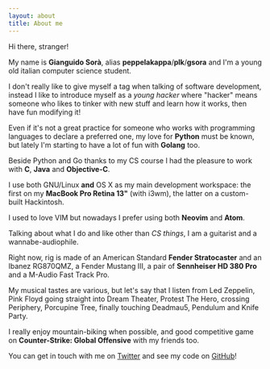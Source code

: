 ```yaml
---
layout: about
title: About me
---
```


Hi there, stranger!

My name is **Gianguido Sorà**, alias **peppelakappa**/**plk**/**gsora** and I'm a young old italian computer science student.

I don't really like to give myself a tag when talking of software development, instead I like to introduce myself as a *young hacker* where "hacker" means someone who likes to tinker with new stuff and learn how it works, then have fun modifying it!

Even if it's not a great practice for someone who works with programming languages to declare a preferred one, my love for **Python** must be known, but lately I'm starting to have a lot of fun with **Golang** too.

Beside Python and Go thanks to my CS course I had the pleasure to work with **C**, **Java** and **Objective-C**.

I use both GNU/Linux **and** OS X as my main development workspace: the first on my **MacBook Pro Retina 13"** (with i3wm), the latter on a custom-built Hackintosh.

I used to love VIM but nowadays I prefer using both **Neovim** and **Atom**.

Talking about what I do and like other than *CS things*, I am a guitarist and a wannabe-audiophile.

Right now, rig is made of an American Standard **Fender Stratocaster** and an Ibanez RG870QMZ, a Fender Mustang III, a pair of **Sennheiser HD 380 Pro** and a M-Audio Fast Track Pro.

My musical tastes are various, but let's say that I listen from Led Zeppelin, Pink Floyd going straight into Dream Theater, Protest The Hero, crossing Periphery, Porcupine Tree, finally touching Deadmau5, Pendulum and Knife Party.

I really enjoy mountain-biking when possible, and good competitive game on **Counter-Strike: Global Offensive** with my friends too.

You can get in touch with me on [Twitter](http://twitter.com/gsora_) and see my code on [GitHub](http://github.com/peppelakappa)!
